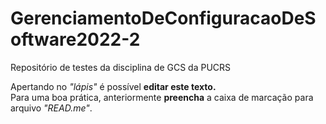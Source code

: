 # GerenciamentoDeConfiguracaoDeSoftware2022-2
Repositório de testes da disciplina de GCS da PUCRS

Apertando no *"lápis"* é possível **editar este texto.** <br>
Para uma boa prática, anteriormente **preencha** a caixa de marcação para arquivo *"READ.me"*.
